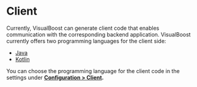 # Client

Currently, VisualBoost can generate client code that enables communication with the corresponding backend application. VisualBoost currently offers two programming languages for the client side:&#x20;

* [Java](java.md)
* [Kotlin](kotlin.md)

You can choose the programming language for the client code in the settings under [**Configuration > Client**](../../../project/settings/configuration/client.md)**.**
